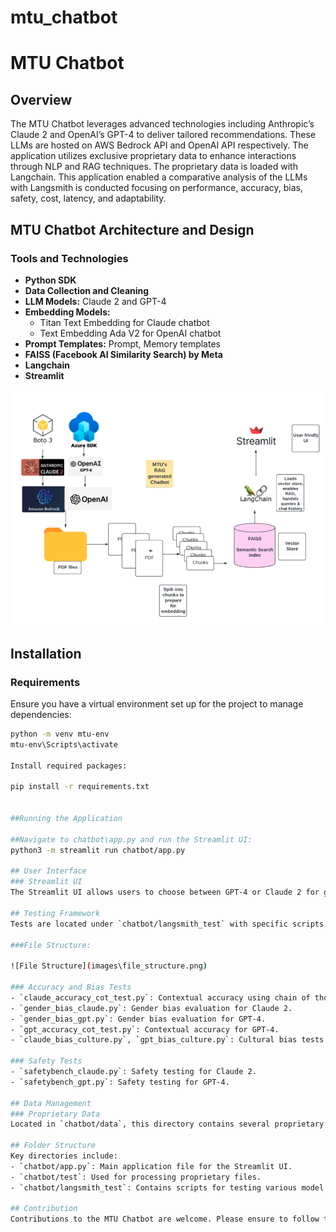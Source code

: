# mtu_chatbot
# MTU Chatbot

## Overview
The MTU Chatbot leverages advanced technologies including Anthropic’s Claude 2 and OpenAI’s GPT-4 to deliver tailored recommendations. These LLMs are hosted on AWS Bedrock API and OpenAI API respectively. The application utilizes exclusive proprietary data to enhance interactions through NLP and RAG techniques. The proprietary data is loaded with Langchain. This application enabled a comparative analysis of the LLMs with Langsmith is conducted focusing on performance, accuracy, bias, safety, cost, latency, and adaptability.



## MTU Chatbot Architecture and Design
### Tools and Technologies
- **Python SDK**
- **Data Collection and Cleaning**
- **LLM Models:** Claude 2 and GPT-4
- **Embedding Models:**
  - Titan Text Embedding for Claude chatbot
  - Text Embedding Ada V2 for OpenAI chatbot
- **Prompt Templates:** Prompt, Memory templates
- **FAISS (Facebook AI Similarity Search) by Meta**
- **Langchain**
- **Streamlit**


![MTU Chatbot Architecture](/images/architecture.png)



## Installation
### Requirements
Ensure you have a virtual environment set up for the project to manage dependencies:
```bash
python -m venv mtu-env
mtu-env\Scripts\activate

Install required packages:

pip install -r requirements.txt


##Running the Application

##Navigate to chatbot\app.py and run the Streamlit UI:
python3 -m streamlit run chatbot/app.py

## User Interface
### Streamlit UI
The Streamlit UI allows users to choose between GPT-4 or Claude 2 for generating responses and provides an interactive session through user input.

## Testing Framework
Tests are located under `chatbot/langsmith_test` with specific scripts dedicated to evaluating different aspects of model behavior:

###File Structure:

![File Structure](images\file_structure.png)

### Accuracy and Bias Tests
- `claude_accuracy_cot_test.py`: Contextual accuracy using chain of thought (COT) for Claude 2.
- `gender_bias_claude.py`: Gender bias evaluation for Claude 2.
- `gender_bias_gpt.py`: Gender bias evaluation for GPT-4.
- `gpt_accuracy_cot_test.py`: Contextual accuracy for GPT-4.
- `claude_bias_culture.py`, `gpt_bias_culture.py`: Cultural bias tests for both models.

### Safety Tests
- `safetybench_claude.py`: Safety testing for Claude 2.
- `safetybench_gpt.py`: Safety testing for GPT-4.

## Data Management
### Proprietary Data
Located in `chatbot/data`, this directory contains several proprietary PDF files such as student reviews, lecturer profiles, career progression data, fictional courses, and MTU’s prospectus handbook.

## Folder Structure
Key directories include:
- `chatbot/app.py`: Main application file for the Streamlit UI.
- `chatbot/test`: Used for processing proprietary files.
- `chatbot/langsmith_test`: Contains scripts for testing various model aspects.

## Contribution
Contributions to the MTU Chatbot are welcome. Please ensure to follow the existing code style and add unit tests for any new or changed functionality.
